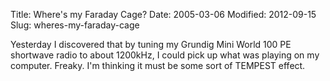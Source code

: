 Title: Where's my Faraday Cage?
Date: 2005-03-06
Modified: 2012-09-15
Slug: wheres-my-faraday-cage

Yesterday I discovered that by tuning my Grundig Mini World 100 PE shortwave radio to about 1200kHz, I could pick up what was playing on my computer. Freaky. I'm thinking it must be some sort of TEMPEST effect.

